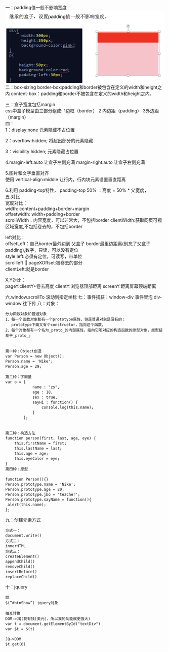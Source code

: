 一：padding值一般不影响宽度		
<img src="./1.png">		
二：box-sizing
border-box:padding和border被包含在定义的width和height之内
content-box：padding和border不被包含在定义的width和height之内。				

三：盒子宽度包括margin   
css中盒子模型由三部分组成: 1边框（border） 2 内边距（padding） 3外边距（margin）		
四：		
1：display:none        元素隐藏不占位置
    
2：overflow:hidden;  将超出部分的元素隐藏

3：visibility:hidden;    元素隐藏占位置

4.margin-left:auto     让盒子左侧充满
 margin-right:auto    让盒子右侧充满		
 
5.图片和文字垂直对齐		
使用 vertical-align:middle  让行内，行内块元素设置垂直距离

6.利用 padding-top特性， padding-top 50% ：高度 = 50% * 父宽度，		
五.对比		
宽度对比：		
		width:	content+padding+border+margin		
		offsetwidth:	width+padding+border		
		scrollWidth：内容宽度，可以非常大，不包括border		clientWidth:获取网页可视区域宽度,不包括卷去的，不包括border
		
		
left对比：		
offsetLeft：自己border最外边到 父盒子 border最里边距离(别忘了父盒子padding),数字，只读，可以没有定位		
style.left:必须有定位，可读写，带单位				
scrollleft  ||  pageXOffset:被卷去的部分		
clientLeft:就是border

X,Y对比：		
pageY:clientY+卷去高度
clientY:浏览器顶部距离
screenY:距离屏幕顶端距离
		
六.window.scrollTo 滚动到指定坐标
七：事件捕获：window-div 事件冒泡 div-window 往下传
八：对象：		

```
分为函数对象和普通对象
1、每一个函数对象都有一个prototype属性，但是普通对象是没有的；
　 prototype下面又有个construetor，指向这个函数。
2、每个对象都有一个名为_proto_的内部属性，指向它所对应的构造函数的原型对象，原型链基于_proto_;


第一种：Object创造
var Person = new Object();
Person.name = 'Nike';
Person.age = 29;

第二种：字面量
var o = {
            name : "zs",
            age : 18,
            sex : true,
            sayHi : function() {
                console.log(this.name);
            }
        };


第三种：构造方法
function person(first, last, age, eye) {
    this.firstName = first;
    this.lastName = last;
    this.age = age;
    this.eyeColor = eye;
}
第四种：原型

function Person(){}
Person.prototype.name = 'Nike';
Person.prototype.age = 20;
Person.prototype.jbo = 'teacher';
Person.prototype.sayName = function(){
 alert(this.name);
};

```
九：创建元素方式		

```
方式一：
document.write()
方式二：
innerHTML
方式三：
createElement()
appendChild()
removeChild()
insertBefore()
replaceChild()

```

十：jquery		

```
取
$(“#btnShow”) jquery对象

相互转换
DOM->JQ(我有钱[美元]，所以我的功能就更强大)
var t = document.getElementById("textDiv")
var $t = $(t)

JQ->DOM
$t.get(0)
```			






